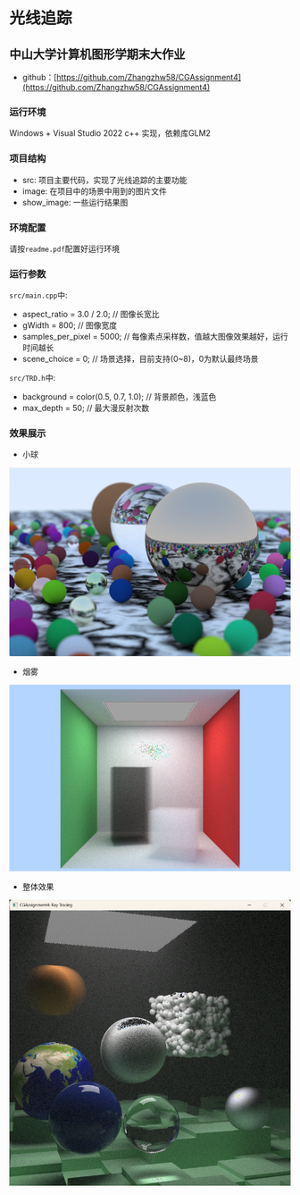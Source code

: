 # 光线追踪
## 中山大学计算机图形学期末大作业

- github：[https://github.com/Zhangzhw58/CGAssignment4](https://github.com/Zhangzhw58/CGAssignment4)
### 运行环境

Windows + Visual Studio 2022
c++ 实现，依赖库GLM2

### 项目结构

- src: 项目主要代码，实现了光线追踪的主要功能
- image: 在项目中的场景中用到的图片文件
- show_image: 一些运行结果图

### 环境配置

请按`readme.pdf`配置好运行环境

### 运行参数

`src/main.cpp`中:

- aspect_ratio = 3.0 / 2.0; // 图像长宽比
- gWidth = 800; // 图像宽度
- samples_per_pixel = 5000;  // 每像素点采样数，值越大图像效果越好，运行时间越长
- scene_choice = 0; // 场景选择，目前支持(0~8)，0为默认最终场景

`src/TRD.h`中:

- background = color(0.5, 0.7, 1.0); // 背景颜色，浅蓝色
- max_depth = 50; // 最大漫反射次数

### 效果展示

- 小球

![](show_image/大理石纹理2.png)

- 烟雾

![](show_image/烟雾2.png)

- 整体效果

![](show_image/最终结果2.png)